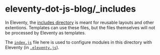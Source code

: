 # eleventy-dot-js-blog/\_includes

In Eleventy, the [includes directory](https://www.11ty.dev/docs/config/#directory-for-includes) is meant for reusable layouts and other extentions. Templates can use these files, but the files themselves will not be processed by Eleventy as templates.

The [`index.js`](https://gitlab.com/reubenlillie/eleventy-dot-js-blog/-/blob/master/_includes/index.js) file here is used to configure modules in this directory with Eleventy (in [`.eleventy.js`](https://gitlab.com/reubenlillie/eleventy-dot-js-blog/-/blob/master/.eleventy.js)).
